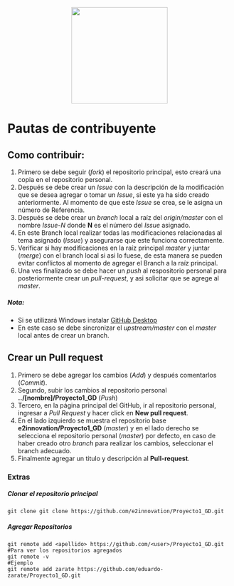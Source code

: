 <p align="center"><img src="Imagenes/Logo_Final.png" width="216px"><p>

# Pautas de contribuyente

## Como contribuir:

1. Primero se debe seguir (*fork*) el repositorio principal, esto creará una copia en el repositorio personal.
2. Después se debe crear un *Issue* con la descripción de la modificación que se desea agregar o tomar un *Issue*, si este ya ha sido creado anteriormente. Al momento de que este *Issue* se crea, se le asigna un número de Referencia.
3. Después se debe crear un *branch* local a raíz del *origin/master* con el nombre *Issue-N* donde **N** es el número del *Issue* asignado.
4. En este Branch local realizar todas las modificaciones relacionadas al tema asignado (*Issue*) y asegurarse que este funciona correctamente.
5. Verificar si hay modificaciones en la raíz principal *master* y juntar (*merge*) con el branch local si asi lo fuese, de esta manera se pueden evitar conflictos al momento de agregar el Branch a la raíz principal.
6. Una ves finalizado se debe hacer un *push* al respositorio personal para posteriormente crear un *pull-request*, y asi solicitar que se agrege al *master*.

##### Nota:
- Si se utilizará Windows instalar [GitHub Desktop](https://desktop.github.com/)
- En este caso se debe sincronizar el *upstream/master* con el *master* local antes de crear un branch.

## Crear un Pull request
1. Primero se debe agregar los cambios (*Add*) y después comentarlos (*Commit*).
2. Segundo, subir los cambios al repositorio personal **../[nombre]/Proyecto1_GD** (*Push*)
3. Tercero, en la página principal del GitHub, ir al repositorio personal, ingresar a *Pull Request* y hacer click en **New pull request**.
4. En el lado izquierdo se muestra el repositorio base **e2innovation/Proyecto1_GD** (*master*) y en el lado derecho se selecciona el repositorio personal (*master*) por defecto, en caso de haber creado otro *branch* para realizar los cambios, seleccionar el branch adecuado.
5. Finalmente agregar un titulo y descripción al **Pull-request**.

### Extras

##### Clonar el repositorio principal
```
git clone git clone https://github.com/e2innovation/Proyecto1_GD.git

```
##### Agregar Repositorios
```
git remote add <apellido> https://github.com/<user>/Proyecto1_GD.git
#Para ver los repositorios agregados
git remote -v
#Ejemplo
git remote add zarate https://github.com/eduardo-zarate/Proyecto1_GD.git

```
